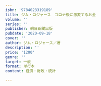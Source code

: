 ```yaml
---
isbn: '9784023319189'
title: ジム・ロジャース　コロナ後に激変するお金
volume: ''
series: ''
publisher: 朝日新聞出版
pubdate: '2020-09-18'
cover: ''
author: ジム・ロジャース／著
description: ''
price: '1200'
genre: ''
target: 一般
format: 単行本
content: 経済・財政・統計

---
```

